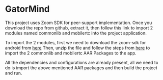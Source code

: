 # GatorMind

This project uses Zoom SDK for peer-support implementation. Once you download the repo from github, extract it, 
then follow this link to import 2 modules named commonlib and mobilertc into the project application.

To import the 2 modules, first we need to download the zoom-sdk for android from [here](https://github.com/zoom/zoom-sdk-android/archive/master.zip)
Then, unzip the file and follow the steps from [here](https://marketplace.zoom.us/docs/sdk/native-sdks/android/getting-started/integration)
to import the 2 commonlib and mobilertc AAR Packages to the app.

All the dependencies and configurations are already present, all we need to do is import the above mentioned AAR packages and then build the project and run.


